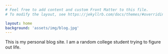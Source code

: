 ```yaml
---
# Feel free to add content and custom Front Matter to this file.
# To modify the layout, see https://jekyllrb.com/docs/themes/#overriding-theme-defaults

layout: home
background: 'assets/img/blog.jpg'
---
```

This is my personal blog site. I am a random college student trying to figure out life.
